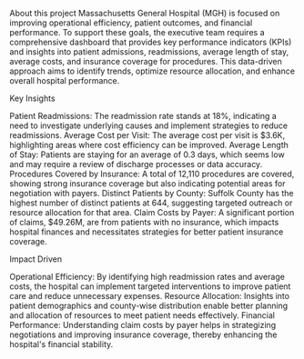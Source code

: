 About this project
Massachusetts General Hospital (MGH) is focused on improving operational efficiency, patient outcomes, and financial performance. To support these goals, the executive team requires a comprehensive dashboard that provides key performance indicators (KPIs) and insights into patient admissions, readmissions, average length of stay, average costs, and insurance coverage for procedures. This data-driven approach aims to identify trends, optimize resource allocation, and enhance overall hospital performance.

Key Insights

Patient Readmissions: The readmission rate stands at 18%, indicating a need to investigate underlying causes and implement strategies to reduce readmissions. Average Cost per Visit: The average cost per visit is $3.6K, highlighting areas where cost efficiency can be improved. Average Length of Stay: Patients are staying for an average of 0.3 days, which seems low and may require a review of discharge processes or data accuracy. Procedures Covered by Insurance: A total of 12,110 procedures are covered, showing strong insurance coverage but also indicating potential areas for negotiation with payers. Distinct Patients by County: Suffolk County has the highest number of distinct patients at 644, suggesting targeted outreach or resource allocation for that area. Claim Costs by Payer: A significant portion of claims, $49.26M, are from patients with no insurance, which impacts hospital finances and necessitates strategies for better patient insurance coverage.

Impact Driven

Operational Efficiency: By identifying high readmission rates and average costs, the hospital can implement targeted interventions to improve patient care and reduce unnecessary expenses. Resource Allocation: Insights into patient demographics and county-wise distribution enable better planning and allocation of resources to meet patient needs effectively. Financial Performance: Understanding claim costs by payer helps in strategizing negotiations and improving insurance coverage, thereby enhancing the hospital's financial stability.
